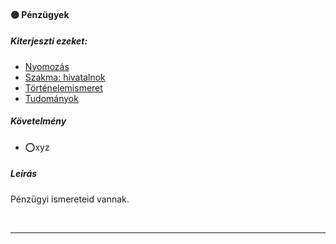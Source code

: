 #### 🟡 Pénzügyek

##### Kiterjeszti ezeket:
- [Nyomozás](../kepzettsegek/nyomozas.md)
- [Szakma: hivatalnok](../kepzettsegek/szakma.md)
- [Történelemismeret](../kepzettsegek/tortenelemismeret.md)
- [Tudományok](../kepzettsegek/tudomanyok.md)

##### Követelmény
- ⭕xyz

##### Leírás
Pénzügyi ismereteid vannak.

<br />

---
